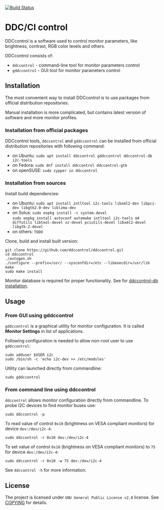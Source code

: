 [![Build Status][travis-badge]][travis]

[travis-badge]: https://travis-ci.org/ddccontrol/ddccontrol.svg?branch=master
[travis]: https://travis-ci.org/ddccontrol/ddccontrol


# DDC/CI control

DDCcontrol is a software used to control monitor parameters, like brightness, contrast, RGB color levels and others.

DDCcontrol consists of:

* `ddccontrol` - command-line tool for monitor parameters control
* `gddccontrol` - GUI tool for monitor parameters control

## Installation

The most convenient way to install DDCcontrol is to use packages from official distribution repositories.

Manual installation is more complicated, but contains latest version of software and more monitor profiles.

### Installation from official packages

DDCcontrol tools, `ddccontrol` and `gddccontrol` can be installed from official distribution repositories with following command:

* on Ubuntu: `sudo apt install ddccontrol gddccontrol ddccontrol-db i2c-tools`
* on Fedora: `sudo dnf install ddccontrol ddccontrol-gtk`
* on openSUSE: `sudo zypper in ddccontrol`

### Installation from sources

Install build dependencies:

* on Ubuntu: `sudo apt install intltool i2c-tools libxml2-dev libpci-dev libgtk2.0-dev liblzma-dev`
* on Solus: `sudo eopkg install -c system.devel`  
 `sudo eopkg install autoconf automake intltool i2c-tools m4 diffutils libtool-devel xz-devel pciutils-devel libxml2-devel libgtk-2-devel`
* on others: `TODO`

Clone, build and install built version:

```shell
git clone https://github.com/ddccontrol/ddccontrol.git
cd ddccontrol
./autogen.sh
./configure --prefix=/usr/ --sysconfdir=/etc --libexecdir=/usr/lib
make
sudo make install
```

Monitor database is required for proper functionality. See for [ddccontrol-db installation](https://github.com/ddccontrol/ddccontrol-db#installation).

## Usage

### From GUI using gddccontrol

`gddccontrol` is a graphical utility for monitor configuration. It is called **Monitor Settings** in list of applications.

Following configuration is needed to allow non-root user to use `gddccontrol`:

```shell
sudo adduser $USER i2c
sudo /bin/sh -c 'echo i2c-dev >> /etc/modules'
```

Utility can launched directly from commandline:

```shell
sudo gddccontrol
```

### From command line using ddccontrol

`ddccontrol` allows monitor configuration directly from commandline. To probe I2C devices to find monitor buses use:

```shell
sudo ddccontrol -p
```

To read value of control `0x10` (brightness on VESA compliant monitors) for device `dev:/dev/i2c-4`:

```shell
sudo ddccontrol -r 0x10 dev:/dev/i2c-4
```

To set value of control `0x10` (brightness on VESA compliant monitors) to `75` for device `dev:/dev/i2c-4`:

```shell
sudo ddccontrol -r 0x10 -w 75 dev:/dev/i2c-4
```

See `ddccontrol -h` for more information.

## License

The project is licensed under `GNU General Public License v2.0` license. See [COPYING](COPYING) for details.
